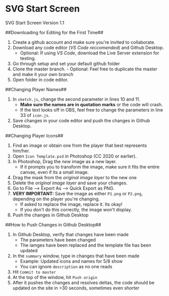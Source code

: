 # SVG Start Screen
 SVG Start Screen Version 1.1

##Downloading for Editing for the First Time##
1. Create a github account and make sure you're invited to collaborate.
2. Download any code editor (*VS Code reccomended*) and Github Desktop.
     - Optional: If using *VS Code*, download the Live Server extension for   testing.
3. Go through setup and set your default github folder
4. Clone the master branch.
        - Optional: Feel free to duplicate the master and make it your own branch
5. Open folder in code editor.

##Changing Player Names##
1. In `sketch.js`, change the second parameter in lines 10 and 11.
    - **Make sure the names are in quotation marks** or the code will crash.
    - If the text looks off in OBS, feel free to change the parameters in line 33 of `icon.js`.
2. Save changes in your code editor and push the changes in Github Desktop.

##Changing Player Icons##
1. Find an image or obtain one from the player that best represents him/her.
2. Open `Icon Template.psd` in Photoshop (CC 2020 or earlier).
3. In Photoshop, Drag the *new* image as a new layer.
    - If it prompts you to transform the image, make sure it fits the entire canvas, even if its a small image.
4. Drag the mask from the *original image layer* to the new one
5. Delete the *original image layer* and save your changes.
6. Go to File --> Export As --> Quick Export as PNG.
7. **VERY IMPORTANT:** Save the image as either `P1.png` or `P2.png`, depending on the player you're changing.
    - If asked to replace the image, replace it. Its okay!
    - If you don't do this correctly, the image won't display.
8. Push the changes in Github Desktop

##How to Push Changes in Github Desktop##
1. In Github Desktop, verify that changes have been made
    - The parameters have been changed
    - The iamges have been replaced and the template file has been updated
2. In the `summary` window, type in changes that have been made
    - Example: Updated icons and names for 5/8 show
    - You can ignore `description` as no one reads
3. Hit `Commit to master`
4. At the top of the window, hit `Push origin`
5. After it pushes the changes and resolves deltas, the code should be updated on the site in >30 seconds, sometimes even shorter
